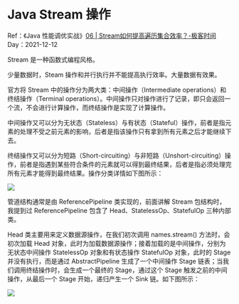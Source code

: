 # Java Stream 操作

Ref：《Java 性能调优实战》[06 | Stream如何提高遍历集合效率？-极客时间](https://time.geekbang.org/column/article/98582)
Day：2021-12-12

Stream 是一种函数式编程风格。

少量数据时，Steam 操作和并行执行并不能提高执行效率。大量数据有效果。

官方将 Stream 中的操作分为两大类：中间操作（Intermediate operations）和终结操作（Terminal operations）。中间操作只对操作进行了记录，即只会返回一个流，不会进行计算操作，而终结操作是实现了计算操作。

中间操作又可以分为无状态（Stateless）与有状态（Stateful）操作，前者是指元素的处理不受之前元素的影响，后者是指该操作只有拿到所有元素之后才能继续下去。

终结操作又可以分为短路（Short-circuiting）与非短路（Unshort-circuiting）操作，前者是指遇到某些符合条件的元素就可以得到最终结果，后者是指必须处理完所有元素才能得到最终结果。操作分类详情如下图所示：

![](https://blog-pic-1251295613.cos.ap-guangzhou.myqcloud.com/1692788251.72632SmartPic.png)

管道结构通常是由 ReferencePipeline 类实现的，前面讲解 Stream 包结构时，我提到过 ReferencePipeline 包含了 Head、StatelessOp、StatefulOp 三种内部类。

Head 类主要用来定义数据源操作，在我们初次调用 names.stream() 方法时，会初次加载 Head 对象，此时为加载数据源操作；接着加载的是中间操作，分别为无状态中间操作 StatelessOp 对象和有状态操作 StatefulOp 对象，此时的 Stage 并没有执行，而是通过 AbstractPipeline 生成了一个中间操作 Stage 链表；当我们调用终结操作时，会生成一个最终的 Stage，通过这个 Stage 触发之前的中间操作，从最后一个 Stage 开始，递归产生一个 Sink 链。如下图所示：

![](https://blog-pic-1251295613.cos.ap-guangzhou.myqcloud.com/1692788238.1624162SmartPic.png)